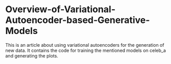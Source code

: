 # Overview-of-Variational-Autoencoder-based-Generative-Models
This is an article about using variational autoencoders for the generation of new data. It contains the code for training the mentioned models on celeb_a and generating the plots.
